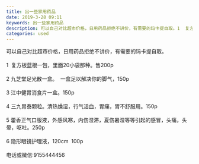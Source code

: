 ```yaml
---
title: 出一些家用药品
date: 2019-3-28 09:11
keywords: 出一些家用药品
description: 可以自己对比超市价格，日用药品拒绝不讲价，有需要的玛卡提自取。1  复方板蓝根一包，里面20小袋那种。售200p2九芝堂足光散一盒。  一盒足以解决你的脚气，150p3江中健胃消食片一盒。150p4三九胃泰颗粒。清热燥湿，行气活血，胃痛，胃
categories: used
---
```

<td class="t_f" id="postmessage_3325629">

可以自己对比超市价格，日用药品拒绝不讲价，有需要的玛卡提自取。<br/>
<br/>
1  复方板蓝根一包，里面20小袋那种。售200p<br/>
<br/>
2 九芝堂足光散一盒。  一盒足以解决你的脚气，150p<br/>
<br/>
3 江中健胃消食片一盒。150p<br/>
<br/>
4 三九胃泰颗粒。清热燥湿，行气活血，胃痛，胃不舒服用。150p<br/>
<br/>
5 藿香正气口服液，外感风寒，内伤湿滞，夏伤暑湿等等引起的感冒，头痛，头晕，呕吐。250p<br/>
<br/>
6 隐形眼镜护理液，120cm  100p<br/>
<br/>
电话或微信:9155444456<br/>
<br/>
</td>
